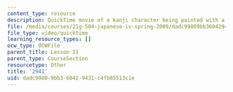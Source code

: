 ```yaml
---
content_type: resource
description: QuickTime movie of a kanji character being painted with a brush.
file: /media/courses/21g-504-japanese-iv-spring-2009/dadc99809bb360429431c4fb85513c1e_2941.mov
file_type: video/quicktime
learning_resource_types: []
ocw_type: OCWFile
parent_title: Lesson 21
parent_type: CourseSection
resourcetype: Other
title: '2941'
uid: dadc9980-9bb3-6042-9431-c4fb85513c1e
---
```

